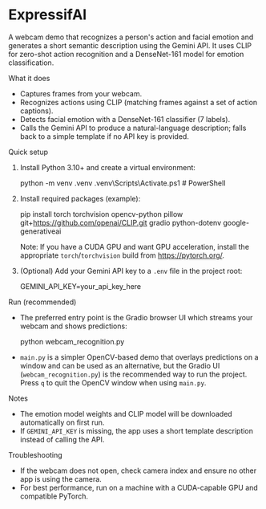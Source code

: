 # ExpressifAI

A webcam demo that recognizes a person's action and facial emotion and generates a short semantic description using the Gemini API. It uses CLIP for zero-shot action recognition and a DenseNet-161 model for emotion classification.

What it does
- Captures frames from your webcam.
- Recognizes actions using CLIP (matching frames against a set of action captions).
- Detects facial emotion with a DenseNet-161 classifier (7 labels).
- Calls the Gemini API to produce a natural-language description; falls back to a simple template if no API key is provided.

Quick setup
1. Install Python 3.10+ and create a virtual environment:

   python -m venv .venv
   .venv\Scripts\Activate.ps1  # PowerShell

2. Install required packages (example):

   pip install torch torchvision opencv-python pillow git+https://github.com/openai/CLIP.git gradio python-dotenv google-generativeai

   Note: If you have a CUDA GPU and want GPU acceleration, install the appropriate `torch`/`torchvision` build from https://pytorch.org/.

3. (Optional) Add your Gemini API key to a `.env` file in the project root:

   GEMINI_API_KEY=your_api_key_here

Run (recommended)
- The preferred entry point is the Gradio browser UI which streams your webcam and shows predictions:

  python webcam_recognition.py

- `main.py` is a simpler OpenCV-based demo that overlays predictions on a window and can be used as an alternative, but the Gradio UI (`webcam_recognition.py`) is the recommended way to run the project. Press `q` to quit the OpenCV window when using `main.py`.

Notes
- The emotion model weights and CLIP model will be downloaded automatically on first run.
- If `GEMINI_API_KEY` is missing, the app uses a short template description instead of calling the API.

Troubleshooting
- If the webcam does not open, check camera index and ensure no other app is using the camera.
- For best performance, run on a machine with a CUDA-capable GPU and compatible PyTorch.
